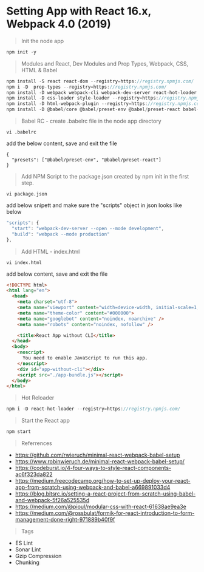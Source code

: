 # Setting App with React 16.x, Webpack 4.0  (2019)

> Init the node app
```javascript
npm init -y
```

> Modules and React, Dev Modules and Prop Types, Webpack, CSS, HTML & Babel
```javascript
npm install -S react react-dom --registry=https://registry.npmjs.com/
npm i -D  prop-types --registry=https://registry.npmjs.com/
npm install -D webpack webpack-cli webpack-dev-server react-hot-loader --registry=https://registry.npmjs.com/
npm install -D css-loader style-loader --registry=https://registry.npmjs.com/
npm install -D html-webpack-plugin --registry=https://registry.npmjs.com/
npm install -D @babel/core @babel/preset-env @babel/preset-react babel-loader --registry=https://registry.npmjs.com/
```
> Babel RC - create .babelrc file in the node app directory
```shell
vi .babelrc
```
add the below content, save and exit the file
```
{
  "presets": ["@babel/preset-env", "@babel/preset-react"]
}
```

> Add NPM Script to the package.json created by npm init in the first step.
```shell
vi package.json
```
add below snipett and make sure the "scripts" object in json looks like below
```javascript
"scripts": {
  "start": "webpack-dev-server --open --mode development",
  "build": "webpack --mode production"
},
```
> Add HTML - index.html
```shell
vi index.html
```
add below content, save and exit the file

```html
<!DOCTYPE html>
<html lang="en">
  <head>
    <meta charset="utf-8">
    <meta name="viewport" content="width=device-width, initial-scale=1, shrink-to-fit=no">
    <meta name="theme-color" content="#000000">
    <meta name="googlebot" content="noindex, noarchive" />
    <meta name="robots" content="noindex, nofollow" />

    <title>React App without CLI</title>
  </head>
  <body>
    <noscript>
      You need to enable JavaScript to run this app.
    </noscript>
    <div id="app-without-cli"></div>
    <script src="./app-bundle.js"></script>
  </body>
</html>
```

> Hot Reloader
```javascript
npm i -D react-hot-loader --registry=https://registry.npmjs.com/
```
> Start the React app
```javascript
npm start
```
> Referrences
* https://github.com/rwieruch/minimal-react-webpack-babel-setup
* https://www.robinwieruch.de/minimal-react-webpack-babel-setup/
* https://codeburst.io/4-four-ways-to-style-react-components-ac6f323da822
* https://medium.freecodecamp.org/how-to-set-up-deploy-your-react-app-from-scratch-using-webpack-and-babel-a669891033d4
* https://blog.bitsrc.io/setting-a-react-project-from-scratch-using-babel-and-webpack-5f26a525535d
* https://medium.com/@pioul/modular-css-with-react-61638ae9ea3e
* https://medium.com/@rossbulat/formik-for-react-introduction-to-form-management-done-right-971889b40f9f

> Tags
* ES Lint
* Sonar Lint
* Gzip Compression
* Chunking
